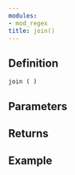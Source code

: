 ```yaml
---
modules:
- mod_regex
title: join()
---
```


## Definition

    join ( )

## Parameters

## Returns

## Example

```
```
